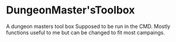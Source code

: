 # DungeonMaster'sToolbox
A dungeon masters tool box Supposed to be run in the CMD. Mostly functions useful to me but can be changed to fit most campaings.
